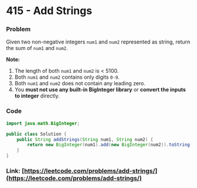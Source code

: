 # 415 - Add Strings

### Problem
<p>Given two non-negative integers <code>num1</code> and <code>num2</code> represented as string, return the sum of <code>num1</code> and <code>num2</code>.</p>

<p><b>Note:</b>
<ol>
<li>The length of both <code>num1</code> and <code>num2</code> is < 5100.</li>
<li>Both <code>num1</code> and <code>num2</code> contains only digits <code>0-9</code>.</li>
<li>Both <code>num1</code> and <code>num2</code> does not contain any leading zero.</li>
<li>You <b>must not use any built-in BigInteger library</b> or <b>convert the inputs to integer</b> directly.</li>
</ol>
</p>

### Code
```java
import java.math.BigInteger;

public class Solution {
    public String addStrings(String num1, String num2) {
        return new BigInteger(num1).add(new BigInteger(num2)).toString();
    }
}
```
### Link: [https://leetcode.com/problems/add-strings/](https://leetcode.com/problems/add-strings/)
